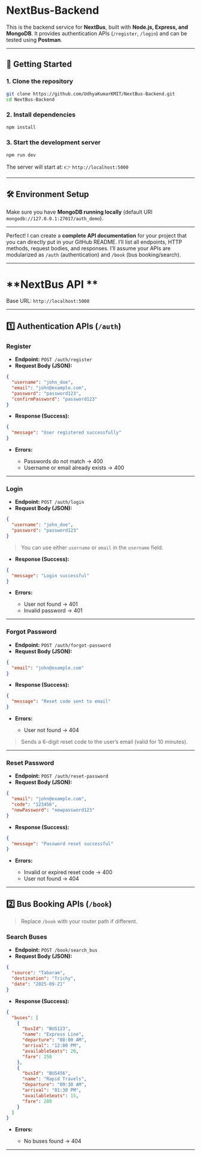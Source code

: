 
# NextBus-Backend

This is the backend service for **NextBus**, built with **Node.js, Express, and MongoDB**.
It provides authentication APIs (`/register`, `/login`) and can be tested using **Postman**.

---

## 🚀 Getting Started

### 1. Clone the repository

```bash
git clone https://github.com/UdhyaKumarKMIT/NextBus-Backend.git
cd NextBus-Backend
```

### 2. Install dependencies

```bash
npm install
```

### 3. Start the development server

```bash
npm run dev
```

The server will start at:
👉 `http://localhost:5000`

---

## 🛠 Environment Setup

Make sure you have **MongoDB running locally** (default URI `mongodb://127.0.0.1:27017/auth_demo`).


---
Perfect! I can create a **complete API documentation** for your project that you can directly put in your GitHub README. I’ll list all endpoints, HTTP methods, request bodies, and responses. I’ll assume your APIs are modularized as `/auth` (authentication) and `/book` (bus booking/search).

---

# **NextBus API **

Base URL: `http://localhost:5000`

---

## **1️⃣ Authentication APIs (`/auth`)**

### **Register**

* **Endpoint:** `POST /auth/register`
* **Request Body (JSON):**

```json
{
  "username": "john_doe",
  "email": "john@example.com",
  "password": "password123",
  "confirmPassword": "password123"
}
```

* **Response (Success):**

```json
{
  "message": "User registered successfully"
}
```

* **Errors:**

  * Passwords do not match → 400
  * Username or email already exists → 400

---

### **Login**

* **Endpoint:** `POST /auth/login`
* **Request Body (JSON):**

```json
{
  "username": "john_doe",
  "password": "password123"
}
```

> You can use either `username` or `email` in the `username` field.

* **Response (Success):**

```json
{
  "message": "Login successful"
}
```

* **Errors:**

  * User not found → 401
  * Invalid password → 401

---

### **Forgot Password**

* **Endpoint:** `POST /auth/forgot-password`
* **Request Body (JSON):**

```json
{
  "email": "john@example.com"
}
```

* **Response (Success):**

```json
{
  "message": "Reset code sent to email"
}
```

* **Errors:**

  * User not found → 404

> Sends a 6-digit reset code to the user’s email (valid for 10 minutes).

---

### **Reset Password**

* **Endpoint:** `POST /auth/reset-password`
* **Request Body (JSON):**

```json
{
  "email": "john@example.com",
  "code": "123456",
  "newPassword": "newpassword123"
}
```

* **Response (Success):**

```json
{
  "message": "Password reset successful"
}
```

* **Errors:**

  * Invalid or expired reset code → 400
  * User not found → 404

---

## **2️⃣ Bus Booking APIs (`/book`)**

> Replace `/book` with your router path if different.

### **Search Buses**

* **Endpoint:** `POST /book/search_bus`
* **Request Body (JSON):**

```json
{
  "source": "Tabaram",
  "destination": "Trichy",
  "date": "2025-09-21"
}
```

* **Response (Success):**

```json
{
  "buses": [
    {
      "busId": "BUS123",
      "name": "Express Line",
      "departure": "08:00 AM",
      "arrival": "12:00 PM",
      "availableSeats": 20,
      "fare": 250
    },
    {
      "busId": "BUS456",
      "name": "Rapid Travels",
      "departure": "09:30 AM",
      "arrival": "01:30 PM",
      "availableSeats": 15,
      "fare": 280
    }
  ]
}
```

* **Errors:**

  * No buses found → 404

---
